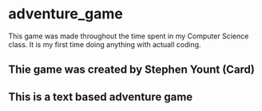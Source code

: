 
# adventure_game
This game was made throughout the time spent in my Computer Science class.
It is my first time doing anything with actuall coding.

## Thie game was created by Stephen Yount (Card)

## This is a text based adventure game

